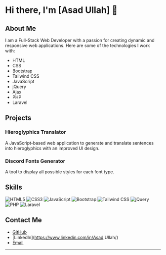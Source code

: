 # Hi there, I'm [Asad Ullah] 👋



## About Me

I am a Full-Stack Web Developer with a passion for creating dynamic and responsive web applications. Here are some of the technologies I work with:

- HTML
- CSS
- Bootstrap
- Tailwind CSS
- JavaScript
- jQuery
- Ajax
- PHP
- Laravel

## Projects

### Hieroglyphics Translator
A JavaScript-based web application to generate and translate sentences into hieroglyphics with an improved UI design.



### Discord Fonts Generator
A tool to display all possible styles for each font type.



## Skills

![HTML5](https://img.shields.io/badge/-HTML5-E34F26?style=flat-square&logo=html5&logoColor=white)
![CSS3](https://img.shields.io/badge/-CSS3-1572B6?style=flat-square&logo=css3)
![JavaScript](https://img.shields.io/badge/-JavaScript-F7DF1E?style=flat-square&logo=javascript&logoColor=black)
![Bootstrap](https://img.shields.io/badge/-Bootstrap-563D7C?style=flat-square&logo=bootstrap)
![Tailwind CSS](https://img.shields.io/badge/-Tailwind%20CSS-38B2AC?style=flat-square&logo=tailwind-css&logoColor=white)
![jQuery](https://img.shields.io/badge/-jQuery-0769AD?style=flat-square&logo=jquery)
![PHP](https://img.shields.io/badge/-PHP-777BB4?style=flat-square&logo=php&logoColor=white)
![Laravel](https://img.shields.io/badge/-Laravel-FF2D20?style=flat-square&logo=laravel&logoColor=white)

## Contact Me

- [GitHub](https://github.com/AsadUllah077)
- [LinkedIn](https://www.linkedin.com/in/Asad Ullah/)
- [Email](mailto:asadullah03189051077@gmail.com)

---



